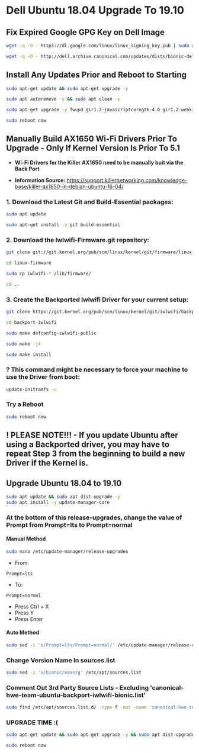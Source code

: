 # Dell Ubuntu 18.04 Upgrade To 19.10

## Fix Expired Google GPG Key on Dell Image
```bash
wget -q -O - https://dl.google.com/linux/linux_signing_key.pub | sudo apt-key add -

wget -q -O - http://dell.archive.canonical.com/updates/dists/bionic-dell-service/Release.gpg | sudo apt-key add -
```

## Install Any Updates Prior and Reboot to Starting

```bash
sudo apt-get update && sudo apt-get upgrade -y

sudo apt autoremove -y && sudo apt clean -y

sudo apt-get upgrade -y fwupd gir1.2-javascriptcoregtk-4.0 gir1.2-webkit2-4.0 icedtea-8-plugin icedtea-netx initramfs-tools initramfs-tools-bin initramfs-tools-core libgl1-mesa-dri libgnome-desktop-3-17 libjavascriptcoregtk-4.0-18 libreoffice-avmedia-backend-gstreamer libreoffice-base-core libreoffice-calc libreoffice-core libreoffice-draw libreoffice-gnome libreoffice-gtk3 libreoffice-help-en-gb libreoffice-help-en-us libreoffice-impress libreoffice-l10n-en-gb libreoffice-l10n-en-za libreoffice-math libreoffice-ogltrans libreoffice-writer libwebkit2gtk-4.0-37 libxatracker2 linux-headers-oem linux-image-oem linux-oem netplan.io python3-software-properties python3-uno software-properties-common software-properties-gtk somerville-meta

sudo reboot now
```

## Manually Build AX1650 Wi-Fi Drivers Prior To Upgrade - Only If Kernel Version Is Prior To 5.1

* **Wi-Fi Drivers for the Killer AX1650 need to be manually buit via the Back Port**

* **Information Source:** https://support.killernetworking.com/knowledge-base/killer-ax1650-in-debian-ubuntu-16-04/


### 1. Download the Latest Git and Build-Essential packages:

```bash
sudo apt update

sudo apt-get install -y git build-essential
```

### 2. Download the Iwlwifi-Firmware.git repository:

```bash
git clone git://git.kernel.org/pub/scm/linux/kernel/git/firmware/linux-firmware.git

cd linux-firmware

sudo cp iwlwifi-* /lib/firmware/

cd ..

```

### 3. Create the Backported Iwlwifi Driver for your current setup:

```bash
git clone https://git.kernel.org/pub/scm/linux/kernel/git/iwlwifi/backport-iwlwifi.git

cd backport-iwlwifi

sudo make defconfig-iwlwifi-public

sudo make -j4

sudo make install
```

### ? This command might be necessary to force your machine to use the Driver from boot:

```bash
update-initramfs -u
```

### Try a Reboot

```bash
sudo reboot now
```
## ! PLEASE NOTE!!! - If you update Ubuntu after using a Backported driver, you may have to repeat Step 3 from the beginning to build a new Driver if the Kernel is.

## Upgrade Ubuntu 18.04 to 19.10
```bash
sudo apt update && sudo apt dist-upgrade -y
sudo apt install -y update-manager-core
```

### At the bottom of this release-upgrades, change the value of Prompt from Prompt=lts to Prompt=normal
#### Manual Method

```bash
sudo nano /etc/update-manager/release-upgrades
```

* From:
```
Prompt=lts
```
* To:
```
Prompt=normal
```
* Press Ctrl + X
* Press Y
* Press Enter

#### Auto Method

```bash
sudo sed -i 's/Prompt=lts/Prompt=normal/' /etc/update-manager/release-upgrades

```

### Change Version Name In sources.list

```bash
sudo sed -i 's/bionic/eoan/g' /etc/apt/sources.list
```

### Comment Out 3rd Party Source Lists - Excluding 'canonical-hwe-team-ubuntu-backport-iwlwifi-bionic.list'

```bash
sudo find /etc/apt/sources.list.d/ -type f -not -name 'canonical-hwe-team-ubuntu-backport-iwlwifi-bionic.list' -exec sed -i 's/^/#/' {} ';' 
```

### UPGRADE TIME :(

```bash
sudo apt-get update && sudo apt-get upgrade -y && sudo apt dist-upgrade && sudo apt autoremove && sudo apt clean 

sudo reboot now
```